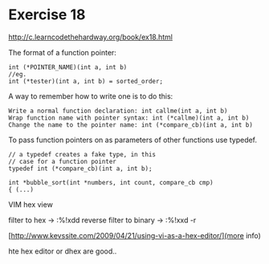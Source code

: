 Exercise 18
==========
<http://c.learncodethehardway.org/book/ex18.html>


The format of a function pointer:

    int (*POINTER_NAME)(int a, int b)
    //eg.
    int (*tester)(int a, int b) = sorted_order;


A way to remember how to write one is to do this:

    Write a normal function declaration: int callme(int a, int b)
    Wrap function name with pointer syntax: int (*callme)(int a, int b)
    Change the name to the pointer name: int (*compare_cb)(int a, int b)

To pass function pointers on as parameters of other functions use typedef.

    // a typedef creates a fake type, in this
    // case for a function pointer
    typedef int (*compare_cb)(int a, int b);

    int *bubble_sort(int *numbers, int count, compare_cb cmp)
    { (...)


VIM hex view 

filter to hex -> :%!xdd
reverse filter to binary -> :%!xxd -r

[http://www.kevssite.com/2009/04/21/using-vi-as-a-hex-editor/](more info)


hte hex editor or dhex are good..
